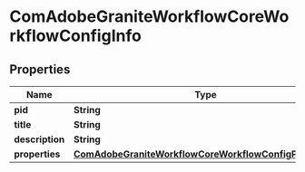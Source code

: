 
# ComAdobeGraniteWorkflowCoreWorkflowConfigInfo

## Properties
Name | Type | Description | Notes
------------ | ------------- | ------------- | -------------
**pid** | **String** |  |  [optional]
**title** | **String** |  |  [optional]
**description** | **String** |  |  [optional]
**properties** | [**ComAdobeGraniteWorkflowCoreWorkflowConfigProperties**](ComAdobeGraniteWorkflowCoreWorkflowConfigProperties.md) |  |  [optional]




